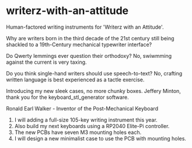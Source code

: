 # writerz-with-an-attitude
Human-factored writing instruments for 'Writerz with an Attitude'.

Why are writers born in the third decade of the 21st century still being shackled to a 19th-Century mechanical typewriter interface?

Do Qwerty lemmings ever question their orthodoxy? No, swiwmming against the current is very taxing.

Do you think single-hand writers should use speech-to-text? No, crafting written language is best experienced as a tactle exercise.

Introducing my new sleek cases, no more chunky boxes. Jeffery Minton, thank you for the keyboard_stl_generator software.

Ronald Earl Walker - Inventor of the Post-Mechanical Keyboard

1. I will adding a full-size 105-key writing instrument this year.
2. Also build my next keyboards using a RP2040 Elite-Pi controller.
3. The new PCBs have seven M3 mounting holes each.
4. I will design a new minimalist case to use the PCB with mounting holes. 
